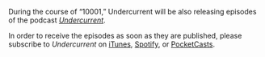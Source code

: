 During the course of “10001,” Undercurrent will be also releasing episodes of
the podcast [_Undercurrent_](https://undercurrent.nyc/podcast). 

In order to receive the episodes as soon as they are published, please
subscribe to _Undercurrent_ on
[iTunes](https://podcasts.apple.com/us/podcast/undercurrent/id1473030334),
[Spotify](https://open.spotify.com/show/6rAQTLE7SXndVRxiiu2S2W), or
[PocketCasts](https://pca.st/Z04o).

